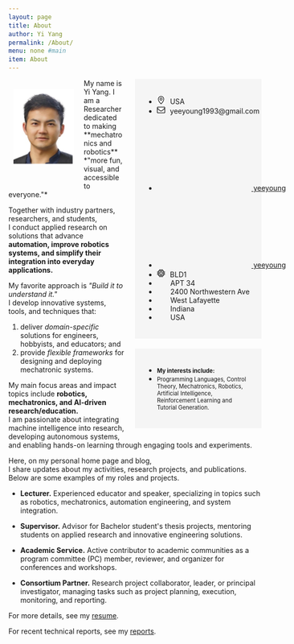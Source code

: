 ```yaml
---
layout: page
title: About
author: Yi Yang
permalink: /About/
menu: none #main
item: About
---
```

<img src="/assets/yiyang.jpg" style="float: left; width: 120px; 
padding-left: 10px; padding-top:20px; padding-right: 20px; padding-bottom: 40px;">

<div style="float: right; min-width: 30%; padding-left:20px; padding-bottom: 20px; white-space: nowrap; inline-size: min-content;">
<div style="padding: 20px; background-color: whitesmoke;">
    <ul class="social-media-list">
      <li><img src="/assets/pin.svg" style="width: 16px; padding-right: 10px;"><span>USA</span></li>
      <li><img src="/assets/envelope.svg" style="width: 16px; padding-right: 6px;"> <span>yeeyoung1993@gmail.com</span></li>
      <li><a href="https://github.com/yeeyoung"><svg class="svg-icon"><use xlink:href="/assets/minima-social-icons.svg#github"></use></svg> <span>yeeyoung</span></a></li>
      <li><a href="https://www.twitter.com"><svg class="svg-icon"><use xlink:href="/assets/minima-social-icons.svg#twitter"></use></svg> <span>yeeyoung</span></a></li>
      <li><img src="/assets/chip.svg" style="width: 16px; padding-right: 6px;">
      <span>BLD1</span></li>
      <li><span style="padding-left:20pt">APT 34</span></li>
      <li><span style="padding-left:20pt">2400 Northwestern Ave</span></li>
      <li><span style="padding-left:20pt">West Lafayette</span></li>
      <li><span style="padding-left:20pt">Indiana</span></li>
      <li><span style="padding-left:20pt">USA</span></li>
</ul>
</div>
<div style="padding: 10px"></div>
<div style="padding: 20px; background-color: whitesmoke;">
    <ul class="social-media-list">
      <li><div style="font-size: 0.8em; font-weight:bold; white-space: nowrap;">My interests include:</div></li>
      <li><div style="font-size: 0.8em; white-space: normal;">Programming Languages, Control Theory, Mechatronics, Robotics, Artificial Intelligence, Reinforcement Learning and Tutorial Generation.</div></li>
    </ul>
</div>
</div>
My name is Yi Yang.  
I am a Researcher dedicated to making **mechatronics and robotics** *"more fun, visual, and accessible to everyone."*

Together with industry partners, researchers, and students,  
I conduct applied research on solutions that advance **automation, improve robotics systems, and simplify their integration into everyday applications.**

My favorite approach is *"Build it to understand it."*  
I develop innovative systems, tools, and techniques that:  
1) deliver *domain-specific* solutions for engineers, hobbyists, and educators; and  
2) provide *flexible frameworks* for designing and deploying mechatronic systems.

My main focus areas and impact topics include **robotics, mechatronics, and AI-driven research/education.**  
I am passionate about integrating machine intelligence into research, developing autonomous systems, and enabling hands-on learning through engaging tools and experiments.

Here, on my personal home page and blog,  
I share updates about my activities, research projects, and publications.  
Below are some examples of my roles and projects.


* **Lecturer.** Experienced educator and speaker, specializing in topics such as robotics, mechatronics, automation engineering, and system integration.

* **Supervisor.** Advisor for Bachelor student's thesis projects, mentoring students on applied research and innovative engineering solutions.

* **Academic Service.** Active contributor to academic communities as a program committee (PC) member, reviewer, and organizer for conferences and workshops.

* **Consortium Partner.** Research project collaborator, leader, or principal investigator, managing tasks such as project planning, execution, monitoring, and reporting.

For more details, see my [resume](/assets/Resume_yang.pdf). 

For recent technical reports, see my [reports](https://yeeyoung.github.io/reports.html).
